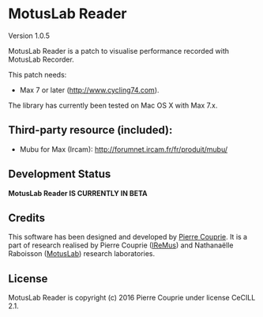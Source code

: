 # MotusLab Reader
Version 1.0.5

MotusLab Reader is a patch to visualise performance recorded with MotusLab Recorder.

This patch needs:

- Max 7 or later (http://www.cycling74.com).

The library has currently been tested on Mac OS X with Max 7.x. 

## Third-party resource (included):

- Mubu for Max (Ircam): http://forumnet.ircam.fr/fr/produit/mubu/

## Development Status

**MotusLab Reader IS CURRENTLY IN BETA**

## Credits

This software has been designed and developed by [Pierre Couprie](http://www.pierrecouprie.fr). It is a part of research realised by Pierre Couprie ([IReMus](http://www.iremus.cnrs.fr)) and Nathanaëlle Raboisson ([MotusLab](http://motus.fr/recherche/)) research laboratories.

## License

MotusLab Reader is copyright (c) 2016 Pierre Couprie under license CeCILL 2.1.
